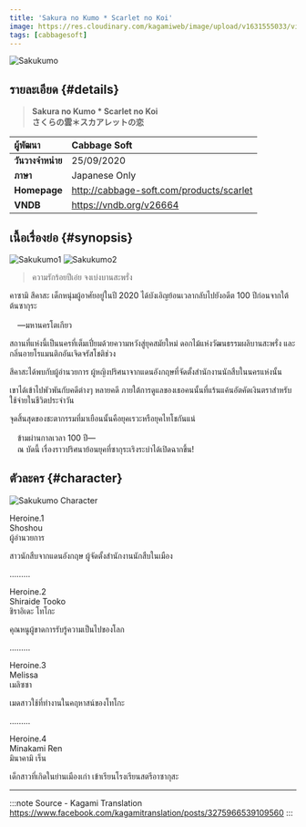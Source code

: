 ```yaml
---
title: 'Sakura no Kumo * Scarlet no Koi'
image: https://res.cloudinary.com/kagamiweb/image/upload/v1631555033/visualnovel/preview/sakukumo.jpg
tags: [cabbagesoft]
---
```


![Sakukumo](https://res.cloudinary.com/kagamiweb/image/upload/v1631555033/visualnovel/preview/sakukumo.jpg)

## รายละเอียด {#details}

> **Sakura no Kumo * Scarlet no Koi**  
> **さくらの雲＊スカアレットの恋**

| ผู้พัฒนา | Cabbage Soft |
| :---- | :---- |
| **วันวางจำหน่าย** | 25/09/2020 |
| **ภาษา** | Japanese Only |
| **Homepage** | http://cabbage-soft.com/products/scarlet |
| **VNDB** | https://vndb.org/v26664 |

## เนื้อเรื่องย่อ {#synopsis}

![Sakukumo1](https://res.cloudinary.com/kagamiweb/image/upload/v1631555032/visualnovel/preview/sakukumo_story1.jpg)
![Sakukumo2](https://res.cloudinary.com/kagamiweb/image/upload/v1631555032/visualnovel/preview/sakukumo_story2.jpg)

> ความรักร้อยปีเอ๋ย จงเบ่งบานสะพรั่ง

คาซามิ สึคาสะ เด็กหนุ่มผู้อาศัยอยู่ในปี 2020 ได้บังเอิญย้อนเวลากลับไปยังอดีต 100 ปีก่อนจากใต้ต้นซากุระ

　—มหานครโตเกียว

สถานที่แห่งนี้เป็นนครที่เต็มเปี่ยมด้วยความหวังสู่ยุคสมัยใหม่ ดอกไม้แห่งวัฒนธรรมผลิบานสะพรั่ง และกลิ่นอายโรแมนติกอันเจิดจรัสโชติช่วง

สึคาสะได้พบกับผู้อำนวยการ ผู้หญิงปริศนาจากแดนอังกฤษที่จัดตั้งสำนักงานนักสืบในนครแห่งนั้น

เขาได้เข้าไปพัวพันกับคดีต่างๆ หลายคดี ภายใต้การดูแลของเธอคนนั้นที่แร้นแค้นอัตคัดเงินตราสำหรับใช้จ่ายในชีวิตประจำวัน

จุดสิ้นสุดของชะตากรรมที่มาเยือนนั้นคือยุคเรวะหรือยุคไทโชกันแน่

　ข้ามผ่านกาลเวลา 100 ปี—  
　ณ บัดนี้ เรื่องราวปริศนาย้อนยุคที่ซากุระเริงระบำได้เปิดฉากขึ้น!

## ตัวละคร {#character}

![Sakukumo Character](https://res.cloudinary.com/kagamiweb/image/upload/v1631555033/visualnovel/preview/sakukumo_character.jpg)

Heroine.1  
Shoshou  
ผู้อำนวยการ

สาวนักสืบจากแดนอังกฤษ
ผู้จัดตั้งสำนักงานนักสืบในเมือง

.........

Heroine.2  
Shiraide Tooko  
ชิราอิเดะ โทโกะ

คุณหนูผู้ขาดการรับรู้ความเป็นไปของโลก

.........

Heroine.3  
Melissa  
เมลิซซา

เมดสาวใช้ที่ทำงานในคฤหาสน์ของโทโกะ

.........

Heroine.4  
Minakami Ren  
มินาคามิ เร็น

เด็กสาวที่เกิดในย่านเมืองเก่า
เข้าเรียนโรงเรียนสตรีอาซากุสะ

---
:::note Source - Kagami Translation
https://www.facebook.com/kagamitranslation/posts/3275966539109560
:::